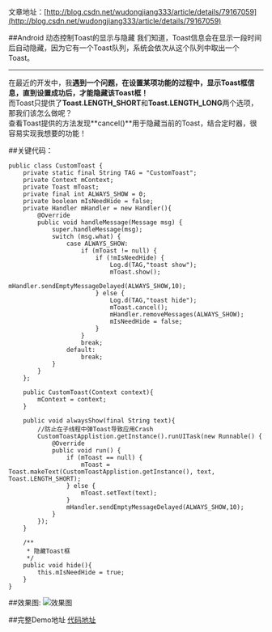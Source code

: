 文章地址：[http://blog.csdn.net/wudongjiang333/article/details/79167059](http://blog.csdn.net/wudongjiang333/article/details/79167059)

##Android 动态控制Toast的显示与隐藏
我们知道，Toast信息会在显示一段时间后自动隐藏，因为它有一个Toast队列，系统会依次从这个队列中取出一个Toast。<br/>


----------


在最近的开发中，我**遇到一个问题，在设置某项功能的过程中，显示Toast框信息，直到设置成功后，才能隐藏该Toast框！**<br/>
而Toast只提供了**Toast.LENGTH_SHORT**和**Toast.LENGTH_LONG**两个选项，那我们该怎么做呢？<br/>
查看Toast提供的方法发现**cancel()**用于隐藏当前的Toast，结合定时器，很容易实现我想要的功能！

##关键代码：

```
public class CustomToast {
    private static final String TAG = "CustomToast";
    private Context mContext;
    private Toast mToast;
    private final int ALWAYS_SHOW = 0;
    private boolean mIsNeedHide = false;
    private Handler mHandler = new Handler(){
        @Override
        public void handleMessage(Message msg) {
            super.handleMessage(msg);
            switch (msg.what) {
                case ALWAYS_SHOW:
                    if (mToast != null) {
                        if (!mIsNeedHide) {
                            Log.d(TAG,"toast show");
                            mToast.show();
                            mHandler.sendEmptyMessageDelayed(ALWAYS_SHOW,10);
                        } else {
                            Log.d(TAG,"toast hide");
                            mToast.cancel();
                            mHandler.removeMessages(ALWAYS_SHOW);
                            mIsNeedHide = false;
                        }
                    }
                    break;
                default:
                    break;
            }
        }
    };

    public CustomToast(Context context){
        mContext = context;
    }

    public void alwaysShow(final String text){
        //防止在子线程中弹Toast导致应用Crash
        CustomToastApplistion.getInstance().runUITask(new Runnable() {
            @Override
            public void run() {
                if (mToast == null) {
                    mToast = Toast.makeText(CustomToastApplistion.getInstance(), text, Toast.LENGTH_SHORT);
                } else {
                    mToast.setText(text);
                }
                mHandler.sendEmptyMessageDelayed(ALWAYS_SHOW,10);
            }
        });
    }

    /**
     * 隐藏Toast框
     */
    public void hide(){
        this.mIsNeedHide = true;
    }
}
```

##效果图:
![效果图](http://img.blog.csdn.net/20180125213220295?watermark/2/text/aHR0cDovL2Jsb2cuY3Nkbi5uZXQvd3Vkb25namlhbmczMzM=/font/5a6L5L2T/fontsize/400/fill/I0JBQkFCMA==/dissolve/70/gravity/SouthEast)

##完整Demo地址
[代码地址](https://github.com/wudongjiang333/CustomToastDemo)
